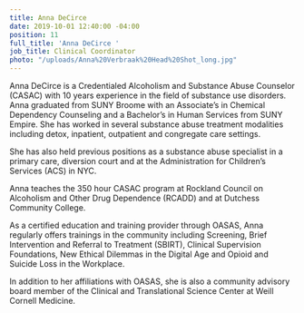 ```yaml
---
title: Anna DeCirce
date: 2019-10-01 12:40:00 -04:00
position: 11
full_title: 'Anna DeCirce '
job_title: Clinical Coordinator
photo: "/uploads/Anna%20Verbraak%20Head%20Shot_long.jpg"
---
```


Anna DeCirce is a Credentialed Alcoholism and Substance Abuse Counselor (CASAC) with 10 years experience in the field of substance use disorders. Anna graduated from SUNY Broome with an Associate’s in Chemical Dependency Counseling and a Bachelor’s in Human Services from SUNY Empire. She has worked in several substance abuse treatment modalities including detox, inpatient, outpatient and congregate care settings. 

She has also held previous positions as a substance abuse specialist in a primary care, diversion court and at the Administration  for Children’s Services (ACS) in NYC. 

Anna teaches the 350 hour CASAC program at Rockland Council on Alcoholism and Other Drug Dependence (RCADD) and at Dutchess Community College. 

As a certified education and training provider through OASAS, Anna regularly offers trainings in the community including Screening, Brief Intervention and Referral to Treatment (SBIRT), Clinical Supervision Foundations, New Ethical Dilemmas in the Digital Age and Opioid and Suicide Loss in the Workplace.  

In addition to her affiliations with OASAS, she is also a community advisory board member of the Clinical and Translational Science Center at Weill Cornell Medicine. 


